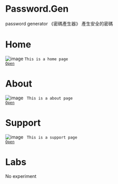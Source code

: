 # Password.Gen
password generator
《密碼產生器》
產生安全的密碼

# Home
![image](https://camo.githubusercontent.com/5dc20db79c92d22c2c1964050301a8cb2535e36ce1ce6b6f8614fab48c985b70/68747470733a2f2f6572696368736961372e6769746875622e696f2f70617373776f72642e67656e2f696d6167652f33323038636566332d326363312d366134322d626134612d3463303735386631306461382e6a706567)
<code>This is a home page
<a href="https://erichsia7.github.io/password.gen/">Open</a>
</code>
# About
![image](https://camo.githubusercontent.com/5eee01cc8b317cccf98a08dff232df95669d72ba6c3151a0fbd65bf7444934bb/68747470733a2f2f6572696368736961372e6769746875622e696f2f70617373776f72642e67656e2f696d6167652f32356530626463382d663465642d313463622d653930612d3330613830393862623433612e706e67)
<code>
This is a about page
<a href="https://erichsia7.github.io/password.gen/about/">Open</a>
</code>
# Support
![image](https://erichsia7.github.io/password.gen/image/Yz0JyUZj1k2oxJTEmfWrGw8HpBms1fFCoBpgKeVEZUrcyd8mzNoDNLNinSU4Os9Y.jpeg)
<code>
This is a support page
<a href="https://erichsia7.github.io/password.gen/about/support_center/">Open</a>
</code>
# Labs
No experiment
